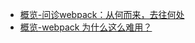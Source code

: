 + [概览-问诊webpack：从何而来，去往何处](https://mp.weixin.qq.com/s/pWlvJRMMIMb_bi-hCdcrFg)
+ [概览-webpack 为什么这么难用？](https://zhuanlan.zhihu.com/p/32148338)

